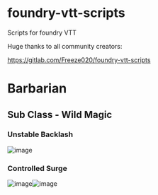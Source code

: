# foundry-vtt-scripts
Scripts for foundry VTT

Huge thanks to all community creators:

https://gitlab.com/Freeze020/foundry-vtt-scripts




# Barbarian
## Sub Class - Wild Magic ##

### Unstable Backlash ###

![image](https://user-images.githubusercontent.com/43625790/130538030-4c0e6d5e-6228-4572-96f3-4cb203d7664f.png)

### Controlled Surge ###

![image](https://user-images.githubusercontent.com/43625790/130538097-1e528cd6-d568-4953-88af-cd6c8f9ac4f3.png)![image](https://user-images.githubusercontent.com/43625790/130538128-8709a30f-ae91-4f13-be7a-da17d0b5a45f.png)



